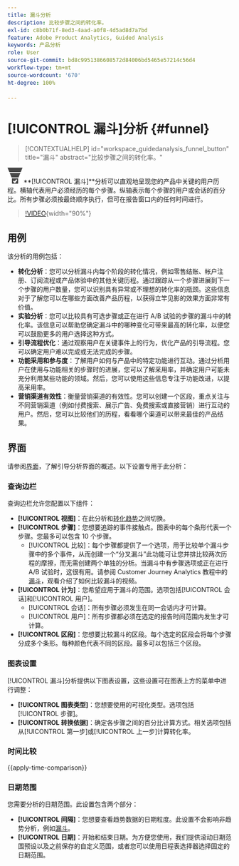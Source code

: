 ```yaml
---
title: 漏斗分析
description: 比较步骤之间的转化率。
exl-id: c8b0b71f-8ed3-4aad-a0f8-4d5ad8d7a7bd
feature: Adobe Product Analytics, Guided Analysis
keywords: 产品分析
role: User
source-git-commit: bd8c9951386608572d84006bd5465e57214c56d4
workflow-type: tm+mt
source-wordcount: '670'
ht-degree: 100%

---
```


# [!UICONTROL 漏斗]分析 {#funnel}

<!-- markdownlint-disable MD034 -->

>[!CONTEXTUALHELP]
>id="workspace_guidedanalysis_funnel_button"
>title="漏斗"
>abstract="比较步骤之间的转化率。"

<!-- markdownlint-enable MD034 -->

![ConversionFunnel](/help/assets/icons/ConversionFunnel.svg)**[!UICONTROL 漏斗&#x200B;]**分析可以直观地呈现您的产品中关键的用户历程。横轴代表用户必须经历的每个步骤。纵轴表示每个步骤的用户或会话的百分比。所有步骤必须按最终顺序执行，但可在报告窗口内的任何时间进行。

>[!VIDEO](https://video.tv.adobe.com/v/3431280/?quality=12&learn=on&captions=chi_hans){width="90%"}

## 用例

该分析的用例包括：

* **转化分析**：您可以分析漏斗内每个阶段的转化情况，例如零售结账、帐户注册、订阅流程或产品体验中的其他关键历程。通过跟踪从一个步骤进展到下一个步骤的用户数量，您可以识别具有异常或不理想的转化率的瓶颈。这些信息对于了解您可以在哪些方面改善产品历程，以获得立竿见影的效果方面非常有价值。
* **实验分析**：您可以比较具有可选步骤或正在进行 A/B 试验的步骤的漏斗中的转化率。该信息可以帮助您确定漏斗中的哪种变化可带来最高的转化率，以便您可以鼓励更多的用户选择这种方式。
* **引导流程优化**：通过观察用户在关键事件上的行为，优化产品的引导流程。您可以确定用户难以完成或无法完成的步骤。
* **功能采用和参与度**：了解用户如何与产品中的特定功能进行互动。通过分析用户在使用与功能相关的步骤时的进展，您可以了解采用率，并确定用户可能未充分利用某些功能的领域。然后，您可以使用这些信息专注于功能改进，以提高采用率。
* **营销渠道有效性**：衡量营销渠道的有效性。您可以创建一个区段，重点关注与不同营销渠道（例如付费搜索、展示广告、免费搜索或直接营销）进行互动的用户。然后，您可以比较他们的历程，看看哪个渠道可以带来最佳的产品结果。

## 界面

请参阅[界面](../overview.md#interface)，了解引导分析界面的概述。以下设置专用于此分析：

### 查询边栏

查询边栏允许您配置以下组件：

* **[!UICONTROL 视图]**：在此分析和[转化趋势](conversion-trends.md)之间切换。
* **[!UICONTROL 步骤]**：您想要追踪的事件接触点。图表中的每个条形代表一个步骤。您最多可以包含 10 个步骤。
   * [!UICONTROL 比较]：每个步骤都提供了一个选项，用于比较单个漏斗步骤中的多个事件，从而创建一个“分叉漏斗”此功能可让您并排比较两次历程的摩擦，而无需创建两个单独的分析。当漏斗中有步骤选项或正在进行 A/B 试验时，这很有用。请参阅 Customer Journey Analytics 教程中的[漏斗](https://experienceleague.adobe.com/zh-hans/docs/customer-journey-analytics-learn/tutorials/guided-analysis/funnel)，观看介绍了如何比较漏斗的视频。
* **[!UICONTROL 计为]**：您希望应用于漏斗的范围。选项包括[!UICONTROL 会话]和[!UICONTROL 用户]。
   * [!UICONTROL 会话]：所有步骤必须发生在同一会话内才可计算。
   * [!UICONTROL 用户]：所有步骤都必须在选定的报告时间范围内发生才可计算。
* **[!UICONTROL 区段]**：您想要比较漏斗的区段。每个选定的区段会将每个步骤分成多个条形。每种颜色代表不同的区段。最多可以包括三个区段。

### 图表设置

[!UICONTROL 漏斗]分析提供以下图表设置，这些设置可在图表上方的菜单中进行调整：

* **[!UICONTROL 图表类型]**：您想要使用的可视化类型。选项包括[!UICONTROL 步骤]。
* **[!UICONTROL 转换依据]**：确定各步骤之间的百分比计算方式。相关选项包括从[!UICONTROL 第一步]或[!UICONTROL 上一步]计算转化率。

### 时间比较

{{apply-time-comparison}}



### 日期范围

您需要分析的日期范围。此设置包含两个部分：

* **[!UICONTROL 间隔]**：您想要查看趋势数据的日期粒度。此设置不会影响非趋势分析，例如[漏斗](funnel.md)。
* **[!UICONTROL 日期]**：开始和结束日期。为方便您使用，我们提供滚动日期范围预设以及之前保存的自定义范围，或者您可以使用日程表选择器选择固定的日期范围。

<!--
## Example

See below for an example of the analysis.

![Funnel time compare](../assets/funnel-compare.png)

-->
